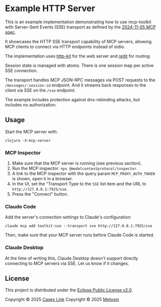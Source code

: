 # Example HTTP Server

This is an example implementation demonstrating how to use mcp-toolkit with
Server-Sent Events (SSE) transport as defined by the [2024-11-05 MCP spec][old-spec].

It showcases the HTTP SSE transport capability of MCP servers, allowing MCP
clients to connect via HTTP endpoints instead of stdio.

The implementation uses [http-kit][http-kit] for the web server and
[reitit][reitit] for routing.

Session state is managed with atoms. There is one session map per active SSE
connection.

The transport handles MCP JSON-RPC messages via POST requests to the
`/messages/:session-id` endpoint. And it streams back responses to the client
via SSE on the `/sse` endpoint.

The example includes protection against dns-rebinding attacks, but includes no
authorization.

[http-kit]: https://github.com/http-kit/http-kit
[reitit]: https://github.com/metosin/reitit
[old-spec]: https://modelcontextprotocol.io/specification/2024-11-05/basic/transports

## Usage

Start the MCP server with:

``` shell
clojure -X:mcp-server
```

### MCP Inspector 

1. Make sure that the MCP server is running (see previous section).
2. Run the MCP inspector: `npx @modelcontextprotocol/inspector`.
3. A link to the MCP inspector with the query param `MCP_PROXY_AUTH_TOKEN` is shown, open it in a browser.
4. In the UI, set the "Transport Type to the `SSE` list item and the URL to `http://127.0.0.1:7925/sse`.
5. Press the "Connect" button.

### Claude Code

Add the server's connection settings to Claude's configuration:

``` shell
claude mcp add toolkit-sse --transport sse http://127.0.0.1:7925/sse
```

Then, make sure that your MCP server runs before Claude Code is started.

### Claude Desktop

At the time of writing this, Claude Desktop doesn't support directly connecting to MCP servers via SSE.
Let us know if it changes.

## License

This project is distributed under the [Eclipse Public License v2.0](../LICENSE.txt).

Copyright © 2025 [Casey Link](https://casey.link)
Copyright © 2025 [Metosin](https://metosin.fi)
